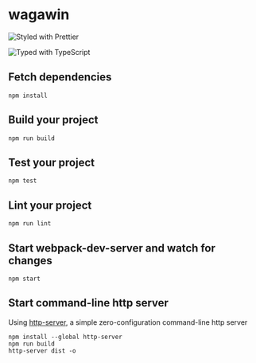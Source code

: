 # wagawin

![Styled with Prettier](https://img.shields.io/badge/styled_with-prettier-ff69b4.svg)

![Typed with TypeScript](https://flat.badgen.net/badge/icon/Typed?icon=typescript&label&labelColor=blue&color=555555)

## Fetch dependencies

```properties
npm install
```

## Build your project

```properties
npm run build
```

## Test your project

```properties
npm test
```

## Lint your project

```properties
npm run lint
```

## Start webpack-dev-server and watch for changes

```properties
npm start
```

## Start command-line http server

Using [http-server](https://www.npmjs.com/package/http-server), a simple zero-configuration command-line http server

```properties
npm install --global http-server
npm run build
http-server dist -o
```
